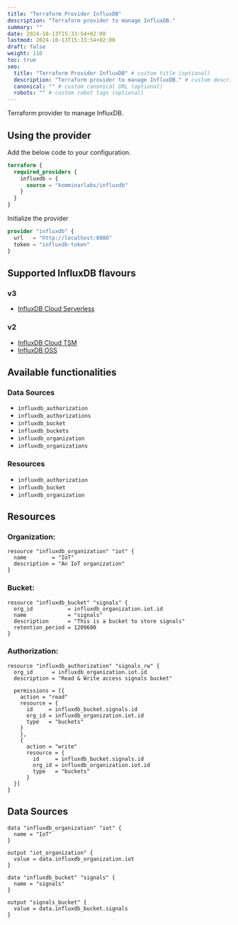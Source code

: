 ```yaml
---
title: "Terraform Provider InfluxDB"
description: "Terraform provider to manage InfluxDB."
summary: ""
date: 2024-10-13T15:33:54+02:00
lastmod: 2024-10-13T15:33:54+02:00
draft: false
weight: 110
toc: true
seo:
  title: "Terraform Provider InfluxDB" # custom title (optional)
  description: "Terraform provider to manage InfluxDB." # custom description (recommended)
  canonical: "" # custom canonical URL (optional)
  robots: "" # custom robot tags (optional)
---
```


Terraform provider to manage InfluxDB.

## Using the provider

Add the below code to your configuration.

```terraform
terraform {
  required_providers {
    influxdb = {
      source = "komminarlabs/influxdb"
    }
  }
}
```

Initialize the provider

```terraform
provider "influxdb" {
  url   = "http://localhost:8086"
  token = "influxdb-token"
}
```

## Supported InfluxDB flavours

### v3

* [InfluxDB Cloud Serverless](https://www.influxdata.com/products/influxdb-cloud/serverless/)

### v2

* [InfluxDB Cloud TSM](https://docs.influxdata.com/influxdb/cloud/)
* [InfluxDB OSS](https://docs.influxdata.com/influxdb/v2/)
  
## Available functionalities

### Data Sources

* `influxdb_authorization`
* `influxdb_authorizations`
* `influxdb_bucket`
* `influxdb_buckets`
* `influxdb_organization`
* `influxdb_organizations`

### Resources

* `influxdb_authorization`
* `influxdb_bucket`
* `influxdb_organization`

## Resources

### Organization:

```hcl
resource "influxdb_organization" "iot" {
  name        = "IoT"
  description = "An IoT organization"
}
```

### Bucket:

```hcl
resource "influxdb_bucket" "signals" {
  org_id           = influxdb_organization.iot.id
  name             = "signals"
  description      = "This is a bucket to store signals"
  retention_period = 1209600
}
```

### Authorization:

```hcl
resource "influxdb_authorization" "signals_rw" {
  org_id      = influxdb_organization.iot.id
  description = "Read & Write access signals bucket"

  permissions = [{
    action = "read"
    resource = {
      id     = influxdb_bucket.signals.id
      org_id = influxdb_organization.iot.id
      type   = "buckets"
    }
    },
    {
      action = "write"
      resource = {
        id     = influxdb_bucket.signals.id
        org_id = influxdb_organization.iot.id
        type   = "buckets"
      }
  }]
}
```

## Data Sources

```hcl
data "influxdb_organization" "iot" {
  name = "IoT"
}

output "iot_organization" {
  value = data.influxdb_organization.iot
}

data "influxdb_bucket" "signals" {
  name = "signals"
}

output "signals_bucket" {
  value = data.influxdb_bucket.signals
}
```
